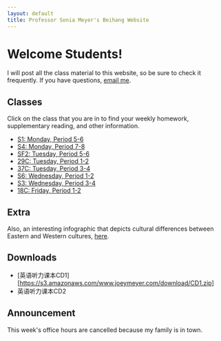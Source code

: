 ```yaml
---
layout: default
title: Professor Sonia Meyer's Beihang Website
---
```


# Welcome Students!

I will post all the class material to this website, so be sure to check it frequently. If you have questions, [email me](mailto:sonia@meyercraft.net).

## Classes

Click on the class that you are in to find your weekly homework, supplementary reading, and other information.

*	[S1: Monday, Period 5-6](classes/s1s3s4s6.html)
*	[S4: Monday, Period 7-8](classes/s1s3s4s6.html)
*	[SF2: Tuesday, Period 5-6](classes/sf2.html)
*	[29C: Tuesday, Period 1-2](classes/29c37c.html)
*	[37C: Tuesday, Period 3-4](classes/29c37c.html)
*	[S6: Wednesday, Period 1-2](classes/s1s3s4s6.html)
*	[S3: Wednesday, Period 3-4](classes/s1s3s4s6.html)
*	[18C: Friday, Period 1-2](classes/18c.html)

## Extra

Also, an interesting infographic that depicts cultural differences between Eastern and Western cultures, [here](http://bsix12.com/east-meets-west/).

## Downloads

* [英语听力课本CD1][https://s3.amazonaws.com/www.joeymeyer.com/download/CD1.zip]
* 英语听力课本CD2

## Announcement

This week's office hours are cancelled because my family is in town.